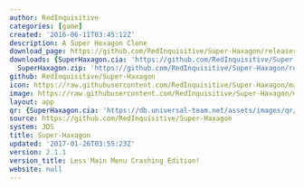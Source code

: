 ```yaml
---
author: RedInquisitive
categories: [game]
created: '2016-06-11T03:45:12Z'
description: A Super Hexagon Clone
download_page: https://github.com/RedInquisitive/Super-Haxagon/releases/tag/2.1.1
downloads: {SuperHaxagon.cia: 'https://github.com/RedInquisitive/Super-Haxagon/releases/download/2.1.1/SuperHaxagon.cia',
  SuperHaxagon.zip: 'https://github.com/RedInquisitive/Super-Haxagon/releases/download/2.1.1/SuperHaxagon.zip'}
github: RedInquisitive/Super-Haxagon
icon: https://raw.githubusercontent.com/RedInquisitive/Super-Haxagon/master/resource/icon.png
image: https://raw.githubusercontent.com/RedInquisitive/Super-Haxagon/master/media/banner.png
layout: app
qr: {SuperHaxagon.cia: 'https://db.universal-team.net/assets/images/qr/superhaxagon.cia.png'}
source: https://github.com/RedInquisitive/Super-Haxagon
system: 3DS
title: Super-Haxagon
updated: '2017-01-26T03:55:23Z'
version: 2.1.1
version_title: Less Main Menu Crashing Edition!
website: null
---
```

